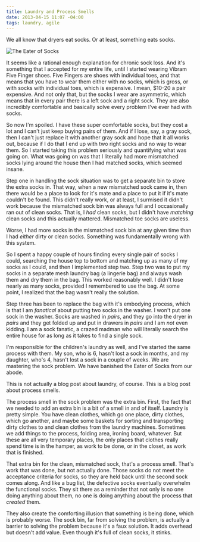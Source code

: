 ```yaml
---
title: Laundry and Process Smells
date: 2013-04-15 11:07 -04:00
tags: laundry, agile
---
```


We all know that dryers eat socks. Or at least, something eats socks. 

![The Eater of Socks](http://i.neoseeker.com/ca/hogfather_conceptart_vlL1r.jpg) 

It seems like a rational enough explanation for chronic sock loss. And it's something that I accepted for my entire life, until I started wearing Vibram Five Finger shoes. Five Fingers are shoes with individual toes, and that means that you have to wear them either with no socks, which is gross, or with socks with individual toes, which is expensive. I mean, $10-20 a pair expensive. And not only that, but the socks I wear are asymmetric, which means that in every pair there is a left sock and a right sock. They are also incredibly comfortable and basically solve every problem I've ever had with socks.

So now I'm spoiled. I have these super comfortable socks, but they cost a lot and I can't just keep buying pairs of them. And if I lose, say, a gray sock, then I can't just replace it with another gray sock and hope that it all works out, because if I do that I end up with two right socks and no way to wear them. So I started taking this problem seriously and quantifying what was going on. What was going on was that I literally had more mismatched socks lying around the house then I had matched socks, which seemed insane.

Step one in handling the sock situation was to get a separate bin to store the extra socks in. That way, when a new mismatched sock came in, then there would be a place to look for it's mate and a place to put it if it's mate couldn't be found. This didn't really work, or at least, I surmised it didn't work because the mismatched sock bin was always full and I occasionally ran out of clean socks. That is, I *had* clean socks, but I didn't have *matching* clean socks and this actually mattered. Mismatched toe socks are useless.

Worse, I had more socks in the mismatched sock bin at any given time than I had *either* dirty or clean socks. Something was fundamentally wrong with this system.

So I spent a happy couple of hours finding every single pair of socks I could, searching the house top to bottom and matching up as many of my socks as I could, and then I implemented step two. Step two was to put my socks in a separate mesh laundry bag (a lingerie bag) and always wash them and dry them in the bag. This worked reasonably well. I didn't lose nearly as many socks, provided I remembered to use the bag. At some point, I realized that the bag wasn't really the solution.

Step three has been to replace the bag with it's embodying process, which is that I am *fanatical* about putting two socks in the washer. I won't put one sock in the washer. Socks are washed in *pairs*, and they go into the dryer in *pairs* and they get folded up and put in drawers in *pairs* and I am *not* even kidding. I am a sock fanatic, a crazed madman who will literally search the entire house for as long as it takes to find a single sock. 

I'm responsible for the children's laundry as well, and I've started the same process with them. My son, who is 6, hasn't lost a sock in months, and my daughter, who's 4, hasn't lost a sock in a couple of weeks. We are mastering the sock problem. We have banished the Eater of Socks from our abode.

This is not actually a blog post about laundry, of course. This is a blog post about process smells.

The process smell in the sock problem was the extra bin. First, the fact that we needed to add an extra bin is a bit of a smell in and of itself. Laundry is pretty simple. You have clean clothes, which go one place, dirty clothes, which go another, and maybe some baskets for sorting and transporting dirty clothes to and clean clothes from the laundry machines. Sometimes we add things to the process, folding area, ironing board, whatever. But these are all very temporary places, the only places that clothes really spend time is in the hamper, as work to be done, or in the closet, as work that is finished. 

That extra bin for the clean, mismatched sock, that's a process smell. That's work that was done, but not actually done. Those socks do not meet the acceptance criteria for socks, so they are held back until the second sock comes along. And like a bug list, the defective socks eventually overwhelm the functional socks. They sit there as a reminder that not only is no one doing anything about them, no one is doing anything about the process that *created* them. 

They also create the comforting illusion that something is being done, which is probably worse. The sock bin, far from solving the problem, is actually a barrier to solving the problem because it's a faux solution. It adds overhead but doesn't add value. Even though it's full of clean socks, it stinks.
